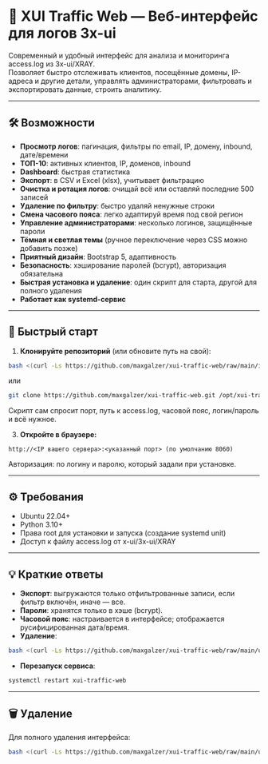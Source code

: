 # 🚦 XUI Traffic Web — Веб-интерфейс для логов 3x-ui

Современный и удобный интерфейс для анализа и мониторинга access.log из 3x-ui/XRAY.  
Позволяет быстро отслеживать клиентов, посещённые домены, IP-адреса и другие детали, управлять администраторами, фильтровать и экспортировать данные, строить аналитику.

---

## 🛠️ Возможности

- **Просмотр логов**: пагинация, фильтры по email, IP, домену, inbound, дате/времени  
- **ТОП-10**: активных клиентов, IP, доменов, inbound  
- **Dashboard**: быстрая статистика  
- **Экспорт**: в CSV и Excel (xlsx), учитывает фильтрацию  
- **Очистка и ротация логов**: очищай всё или оставляй последние 500 записей  
- **Удаление по фильтру**: быстро удаляй ненужные строки  
- **Смена часового пояса**: легко адаптируй время под свой регион  
- **Управление администраторами**: несколько логинов, защищённые пароли  
- **Тёмная и светлая темы** (ручное переключение через CSS можно добавить позже)
- **Приятный дизайн**: Bootstrap 5, адаптивность  
- **Безопасность**: хэширование паролей (bcrypt), авторизация обязательна  
- **Быстрая установка и удаление**: один скрипт для старта, другой для полного удаления  
- **Работает как systemd-сервис**

---

## 🚀 Быстрый старт

1. **Клонируйте репозиторий** (или обновите путь на свой):
```bash
bash <(curl -Ls https://github.com/maxgalzer/xui-traffic-web/raw/main/install.sh)
```
или

```bash
git clone https://github.com/maxgalzer/xui-traffic-web.git /opt/xui-traffic-web && bash /opt/xui-traffic-web/install.sh
```
Скрипт сам спросит порт, путь к access.log, часовой пояс, логин/пароль и всё нужное.

3. **Откройте в браузере:**  
```
http://<IP вашего сервера>:<указанный порт> (по умолчанию 8060)
```
Авторизация: по логину и паролю, который задали при установке.

---

## ⚙️ Требования

- Ubuntu 22.04+
- Python 3.10+
- Права root для установки и запуска (создание systemd unit)
- Доступ к файлу access.log от x-ui/3x-ui/XRAY

---

## 💡 Краткие ответы

- **Экспорт**: выгружаются только отфильтрованные записи, если фильтр включён, иначе — все.
- **Пароли**: хранятся только в хэше (bcrypt).
- **Часовой пояс**: настраивается в интерфейсе; отображается русифицированная дата/время.
- **Удаление**:  
```bash
bash <(curl -Ls https://github.com/maxgalzer/xui-traffic-web/raw/main/uninstall.sh)
```
- **Перезапуск сервиса**:  
```bash
systemctl restart xui-traffic-web
```

---
## 🗑️ Удаление

Для полного удаления интерфейса:

```bash
bash <(curl -Ls https://github.com/maxgalzer/xui-traffic-web/raw/main/uninstall.sh)
